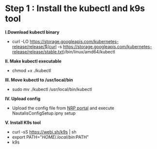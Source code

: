 # Step 1 : Install the kubectl and k9s tool

**I.Download kubectl binary**
- curl -LO https://storage.googleapis.com/kubernetes-release/release/$(curl -s https://storage.googleapis.com/kubernetes-release/release/stable.txt)/bin/linux/amd64/kubectl

**II. Make kubectl executable**
- chmod +x ./kubectl

**III. Move kubectl to /usr/local/bin**
- sudo mv ./kubectl /usr/local/bin/kubectl

**IV. Upload config**
- Upload the config file from [NRP portal](https://portal.nrp-nautilus.io/) and execute NautalisConfigSetup.ipny setup

**V. Install K9s tool**
- curl -sS https://webi.sh/k9s | sh
- export PATH="$HOME/.local/bin:$PATH"
- k9s
